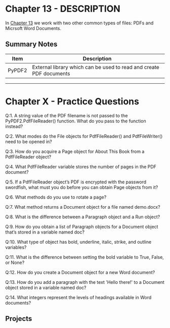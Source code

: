 # Chapter 13 - DESCRIPTION
In [Chapter 13](https://automatetheboringstuff.com/chapter13/) we work with two other common types of files: PDFs and Micrsoft Word Documents.

## Summary Notes

Item|Description
----|-----------
PyPDF2|External library which can be used to read and create PDF documents



------
# Chapter X - Practice Questions
Q:1. A string value of the PDF filename is not passed to the PyPDF2.PdfFileReader() function. What do you pass to the function instead?

Q:2. What modes do the File objects for PdfFileReader() and PdfFileWriter() need to be opened in?

Q:3. How do you acquire a Page object for About This Book from a PdfFileReader object?

Q:4. What PdfFileReader variable stores the number of pages in the PDF document?

Q:5. If a PdfFileReader object’s PDF is encrypted with the password swordfish, what must you do before you can obtain Page objects from it?

Q:6. What methods do you use to rotate a page?

Q:7. What method returns a Document object for a file named demo.docx?

Q:8. What is the difference between a Paragraph object and a Run object?

Q:9. How do you obtain a list of Paragraph objects for a Document object that’s stored in a variable named doc?

Q:10. What type of object has bold, underline, italic, strike, and outline variables?

Q:11. What is the difference between setting the bold variable to True, False, or None?

Q:12. How do you create a Document object for a new Word document?

Q:13. How do you add a paragraph with the text 'Hello there!' to a Document object stored in a variable named doc?

Q:14. What integers represent the levels of headings available in Word documents?

## Projects
